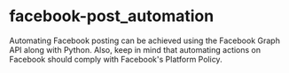 # facebook-post_automation
Automating Facebook posting can be achieved using the Facebook Graph API along with Python.  Also, keep in mind that automating actions on Facebook should comply with Facebook's Platform Policy.
